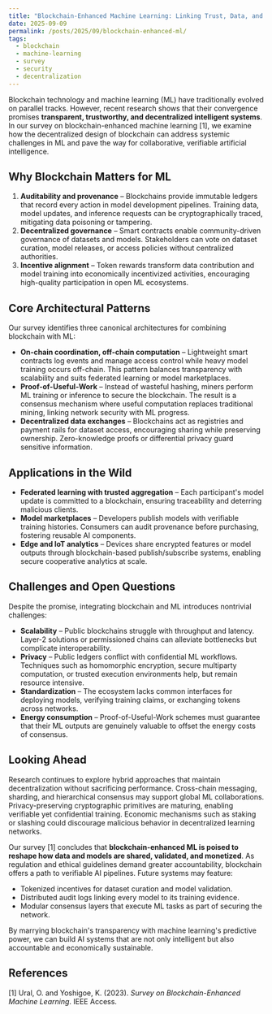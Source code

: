 ```yaml
---
title: "Blockchain-Enhanced Machine Learning: Linking Trust, Data, and Incentives"
date: 2025-09-09
permalink: /posts/2025/09/blockchain-enhanced-ml/
tags:
  - blockchain
  - machine-learning
  - survey
  - security
  - decentralization
---
```


Blockchain technology and machine learning (ML) have traditionally evolved on parallel tracks. However, recent research shows that their convergence promises **transparent, trustworthy, and decentralized intelligent systems**. In our survey on blockchain-enhanced machine learning [1], we examine how the decentralized design of blockchain can address systemic challenges in ML and pave the way for collaborative, verifiable artificial intelligence.

## Why Blockchain Matters for ML

1. **Auditability and provenance** – Blockchains provide immutable ledgers that record every action in model development pipelines. Training data, model updates, and inference requests can be cryptographically traced, mitigating data poisoning or tampering.
2. **Decentralized governance** – Smart contracts enable community-driven governance of datasets and models. Stakeholders can vote on dataset curation, model releases, or access policies without centralized authorities.
3. **Incentive alignment** – Token rewards transform data contribution and model training into economically incentivized activities, encouraging high-quality participation in open ML ecosystems.

## Core Architectural Patterns

Our survey identifies three canonical architectures for combining blockchain with ML:

* **On-chain coordination, off-chain computation** – Lightweight smart contracts log events and manage access control while heavy model training occurs off-chain. This pattern balances transparency with scalability and suits federated learning or model marketplaces.
* **Proof-of-Useful-Work** – Instead of wasteful hashing, miners perform ML training or inference to secure the blockchain. The result is a consensus mechanism where useful computation replaces traditional mining, linking network security with ML progress.
* **Decentralized data exchanges** – Blockchains act as registries and payment rails for dataset access, encouraging sharing while preserving ownership. Zero-knowledge proofs or differential privacy guard sensitive information.

## Applications in the Wild

- **Federated learning with trusted aggregation** – Each participant's model update is committed to a blockchain, ensuring traceability and deterring malicious clients.
- **Model marketplaces** – Developers publish models with verifiable training histories. Consumers can audit provenance before purchasing, fostering reusable AI components.
- **Edge and IoT analytics** – Devices share encrypted features or model outputs through blockchain-based publish/subscribe systems, enabling secure cooperative analytics at scale.

## Challenges and Open Questions

Despite the promise, integrating blockchain and ML introduces nontrivial challenges:

* **Scalability** – Public blockchains struggle with throughput and latency. Layer-2 solutions or permissioned chains can alleviate bottlenecks but complicate interoperability.
* **Privacy** – Public ledgers conflict with confidential ML workflows. Techniques such as homomorphic encryption, secure multiparty computation, or trusted execution environments help, but remain resource intensive.
* **Standardization** – The ecosystem lacks common interfaces for deploying models, verifying training claims, or exchanging tokens across networks.
* **Energy consumption** – Proof-of-Useful-Work schemes must guarantee that their ML outputs are genuinely valuable to offset the energy costs of consensus.

## Looking Ahead

Research continues to explore hybrid approaches that maintain decentralization without sacrificing performance. Cross-chain messaging, sharding, and hierarchical consensus may support global ML collaborations. Privacy-preserving cryptographic primitives are maturing, enabling verifiable yet confidential training. Economic mechanisms such as staking or slashing could discourage malicious behavior in decentralized learning networks.

Our survey [1] concludes that **blockchain-enhanced ML is poised to reshape how data and models are shared, validated, and monetized**. As regulation and ethical guidelines demand greater accountability, blockchain offers a path to verifiable AI pipelines. Future systems may feature:

- Tokenized incentives for dataset curation and model validation.
- Distributed audit logs linking every model to its training evidence.
- Modular consensus layers that execute ML tasks as part of securing the network.

By marrying blockchain's transparency with machine learning's predictive power, we can build AI systems that are not only intelligent but also accountable and economically sustainable.

## References

[1] Ural, O. and Yoshigoe, K. (2023). *Survey on Blockchain-Enhanced Machine Learning*. IEEE Access.
